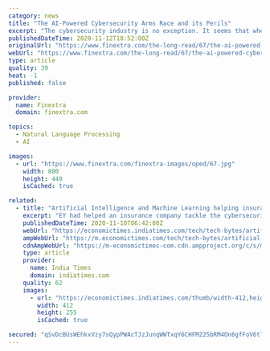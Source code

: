 ```yaml
---
category: news
title: "The AI-Powered Cybersecurity Arms Race and its Perils"
excerpt: "The cybersecurity industry is no exception. It seems that wherever you go, you can’t find a cybersecurity vendor that doesn’t rely, to some extent, on Natural Language Processing (NLP), computer vision,"
publishedDateTime: 2020-11-12T18:52:00Z
originalUrl: "https://www.finextra.com/the-long-read/67/the-ai-powered-cybersecurity-arms-race-and-its-perils"
webUrl: "https://www.finextra.com/the-long-read/67/the-ai-powered-cybersecurity-arms-race-and-its-perils"
type: article
quality: 39
heat: -1
published: false

provider:
  name: Finextra
  domain: finextra.com

topics:
  - Natural Language Processing
  - AI

images:
  - url: "https://www.finextra.com/finextra-images/oped/67.jpg"
    width: 800
    height: 449
    isCached: true

related:
  - title: "Artificial Intelligence and Machine Learning helping insurance companies with cybersecurity: EY"
    excerpt: "EY had helped an insurance company tackle the cybersecurity threat and this could be replicated throughout the industry."
    publishedDateTime: 2020-11-10T06:42:00Z
    webUrl: "https://economictimes.indiatimes.com/tech/tech-bytes/artificial-intelligence-and-machine-learning-helping-insurance-companies-with-cybersecurity-ey/articleshow/79145011.cms"
    ampWebUrl: "https://m.economictimes.com/tech/tech-bytes/artificial-intelligence-and-machine-learning-helping-insurance-companies-with-cybersecurity-ey/amp_articleshow/79145011.cms"
    cdnAmpWebUrl: "https://m-economictimes-com.cdn.ampproject.org/c/s/m.economictimes.com/tech/tech-bytes/artificial-intelligence-and-machine-learning-helping-insurance-companies-with-cybersecurity-ey/amp_articleshow/79145011.cms"
    type: article
    provider:
      name: India Times
      domain: indiatimes.com
    quality: 62
    images:
      - url: "https://economictimes.indiatimes.com/thumb/width-412,height-255,imgsize-140439,msid-78635250/apple-could-be-launching-the-iphone-12-today-heres-whats-expected.jpg"
        width: 412
        height: 255
        isCached: true

secured: "qSvDcBUsWEhkxVzy7sQypPWAcTJzJunqWWTxqY6CHFM225bRM4On6gfFoV6tlpjtPoNanOaWwlfTDh0xswh6EEsQb+sFSSdtPdkNev6sC9QFo2kNMrZ1oBBLJ5nvy+p+RPjoa6Rwc9d5eIznBLG9iVbDi2BhA68V95miId9oClk8FIekBBm4M04yH4qnmFsCsZT9RP/aXbnpo45xI1QvvxlVS7uoNQEOi7ltaTGK3Wp4UUNVXmPa9u5wcZERESkq3rweIgtsi2mXegqKg6vCQ6/W0tfuSJghIjUY9xpIfMcZxK6uX5Gs0hDJukOZiUs12fL7Rp1Tim193oJKuwSHjMfEzM1NNSXayPsCFj9Oh48=;boLgpUEe3Ark+vSX4d/ByA=="
---
```


